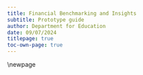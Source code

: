 ```yaml
---
title: Financial Benchmarking and Insights
subtitle: Prototype guide
author: Department for Education
date: 09/07/2024
titlepage: true
toc-own-page: true
---
```


<!-- Leave the rest of this page blank -->
\newpage

